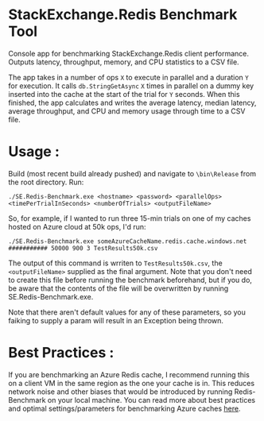 # StackExchange.Redis Benchmark Tool
Console app for benchmarking StackExchange.Redis client performance. Outputs latency, throughput, memory, and CPU statistics to a CSV file.

The app takes in a number of ops ```X``` to execute in parallel and a duration ```Y``` for execution. It calls ```db.StringGetAsync``` ```X``` times in parallel on a dummy key inserted into the cache at the start of the trial  for ```Y``` seconds. When this finished, the app calculates and writes the average latency, median latency, average throughput, and CPU and memory usage through time to a CSV file.

# Usage :
Build (most recent build already pushed) and navigate to `\bin\Release` from the root directory. Run: 
```
./SE.Redis-Benchmark.exe <hostname> <password> <parallelOps> <timePerTrialInSeconds> <numberOfTrials> <outputFileName>
```
So, for example, if I wanted to run three 15-min trials on one of my caches hosted on Azure cloud at 50k ops, I'd run:

```
./SE.Redis-Benchmark.exe someAzureCacheName.redis.cache.windows.net ########### 50000 900 3 TestResults50k.csv
```

The output of this command is wrriten to ```TestResults50k.csv```, the ```<outputFileName>``` supplied as the final argument. Note that you don't need to create this file before running the benchmark beforehand, but if you do, be aware that the contents of the file will be overwritten by running SE.Redis-Benchmark.exe.

Note that there aren't default values for any of these parameters, so you faiking to supply a param will result in an Exception being thrown.

# Best Practices :
If you are benchmarking an Azure Redis cache, I recommend running this on a client VM in the same region as the one your cache is in. This reduces network noise and other biases that would be introduced by running Redis-Benchmark on your local machine. 
You can read more about best practices and optimal settings/parameters for benchmarking Azure caches [here](https://gist.github.com/JonCole/925630df72be1351b21440625ff2671f#performance-testing).
